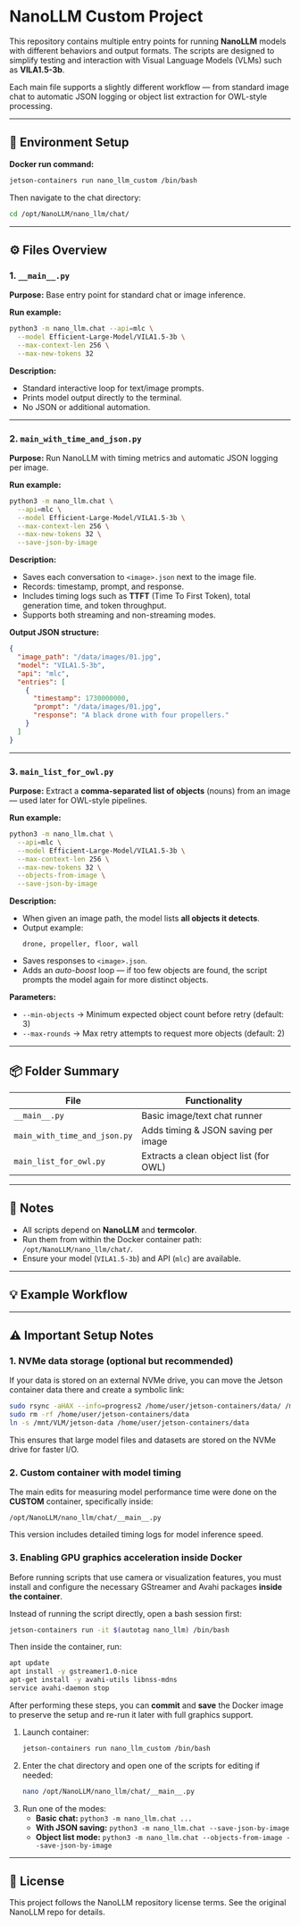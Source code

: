# NanoLLM Custom Project

This repository contains multiple entry points for running **NanoLLM** models with different behaviors and output formats. The scripts are designed to simplify testing and interaction with Visual Language Models (VLMs) such as **VILA1.5-3b**.

Each main file supports a slightly different workflow — from standard image chat to automatic JSON logging or object list extraction for OWL-style processing.

---

## 🧠 Environment Setup

**Docker run command:**
```bash
jetson-containers run nano_llm_custom /bin/bash
```

Then navigate to the chat directory:
```bash
cd /opt/NanoLLM/nano_llm/chat/
```

---

## ⚙️ Files Overview

### 1. `__main__.py`
**Purpose:** Base entry point for standard chat or image inference.

**Run example:**
```bash
python3 -m nano_llm.chat --api=mlc \
  --model Efficient-Large-Model/VILA1.5-3b \
  --max-context-len 256 \
  --max-new-tokens 32
```
**Description:**
- Standard interactive loop for text/image prompts.
- Prints model output directly to the terminal.
- No JSON or additional automation.

---

### 2. `main_with_time_and_json.py`
**Purpose:** Run NanoLLM with timing metrics and automatic JSON logging per image.

**Run example:**
```bash
python3 -m nano_llm.chat \
  --api=mlc \
  --model Efficient-Large-Model/VILA1.5-3b \
  --max-context-len 256 \
  --max-new-tokens 32 \
  --save-json-by-image
```
**Description:**
- Saves each conversation to `<image>.json` next to the image file.
- Records: timestamp, prompt, and response.
- Includes timing logs such as **TTFT** (Time To First Token), total generation time, and token throughput.
- Supports both streaming and non-streaming modes.

**Output JSON structure:**
```json
{
  "image_path": "/data/images/01.jpg",
  "model": "VILA1.5-3b",
  "api": "mlc",
  "entries": [
    {
      "timestamp": 1730000000,
      "prompt": "/data/images/01.jpg",
      "response": "A black drone with four propellers."
    }
  ]
}
```

---

### 3. `main_list_for_owl.py`
**Purpose:** Extract a **comma-separated list of objects** (nouns) from an image — used later for OWL-style pipelines.

**Run example:**
```bash
python3 -m nano_llm.chat \
  --api=mlc \
  --model Efficient-Large-Model/VILA1.5-3b \
  --max-context-len 256 \
  --max-new-tokens 32 \
  --objects-from-image \
  --save-json-by-image
```

**Description:**
- When given an image path, the model lists **all objects it detects**.
- Output example:
  ```
  drone, propeller, floor, wall
  ```
- Saves responses to `<image>.json`.
- Adds an *auto-boost* loop — if too few objects are found, the script prompts the model again for more distinct objects.

**Parameters:**
- `--min-objects` → Minimum expected object count before retry (default: 3)
- `--max-rounds` → Max retry attempts to request more objects (default: 2)

---

## 📦 Folder Summary

| File | Functionality |
|------|----------------|
| `__main__.py` | Basic image/text chat runner |
| `main_with_time_and_json.py` | Adds timing & JSON saving per image |
| `main_list_for_owl.py` | Extracts a clean object list (for OWL) |

---

## 🧩 Notes

- All scripts depend on **NanoLLM** and **termcolor**.
- Run them from within the Docker container path: `/opt/NanoLLM/nano_llm/chat/`.
- Ensure your model (`VILA1.5-3b`) and API (`mlc`) are available.

---

## 💡 Example Workflow

---

## ⚠️ Important Setup Notes

### 1. NVMe data storage (optional but recommended)
If your data is stored on an external NVMe drive, you can move the Jetson container data there and create a symbolic link:
```bash
sudo rsync -aHAX --info=progress2 /home/user/jetson-containers/data/ /mnt/VLM/jetson-data/
sudo rm -rf /home/user/jetson-containers/data
ln -s /mnt/VLM/jetson-data /home/user/jetson-containers/data
```
This ensures that large model files and datasets are stored on the NVMe drive for faster I/O.

### 2. Custom container with model timing
The main edits for measuring model performance time were done on the **CUSTOM** container, specifically inside:
```
/opt/NanoLLM/nano_llm/chat/__main__.py
```
This version includes detailed timing logs for model inference speed.

### 3. Enabling GPU graphics acceleration inside Docker
Before running scripts that use camera or visualization features, you must install and configure the necessary GStreamer and Avahi packages **inside the container**.

Instead of running the script directly, open a bash session first:
```bash
jetson-containers run -it $(autotag nano_llm) /bin/bash
```
Then inside the container, run:
```bash
apt update
apt install -y gstreamer1.0-nice
apt-get install -y avahi-utils libnss-mdns
service avahi-daemon stop
```
After performing these steps, you can **commit** and **save** the Docker image to preserve the setup and re-run it later with full graphics support.


1. Launch container:
   ```bash
   jetson-containers run nano_llm_custom /bin/bash
   ```
2. Enter the chat directory and open one of the scripts for editing if needed:
   ```bash
   nano /opt/NanoLLM/nano_llm/chat/__main__.py
   ```
3. Run one of the modes:
   - **Basic chat:** `python3 -m nano_llm.chat ...`
   - **With JSON saving:** `python3 -m nano_llm.chat --save-json-by-image`
   - **Object list mode:** `python3 -m nano_llm.chat --objects-from-image --save-json-by-image`

---

## 🧾 License

This project follows the NanoLLM repository license terms. See the original NanoLLM repo for details.
